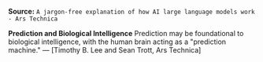 **Source:** `A jargon-free explanation of how AI large language models work - Ars Technica`

**Prediction and Biological Intelligence**
Prediction may be foundational to biological intelligence, with the human brain acting as a "prediction machine." — [Timothy B. Lee and Sean Trott, Ars Technica]
